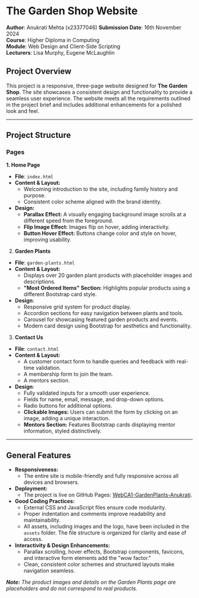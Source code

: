 # The Garden Shop Website

**Author**: Anukrati Mehta (x23377046)
**Submission Date**: 16th November 2024  
**Course**: Higher Diploma in Computing  
**Module**: Web Design and Client-Side Scripting  
**Lecturers**: Lisa Murphy, Eugene McLaughlin  

## Project Overview

This project is a responsive, three-page website designed for **The Garden Shop**. The site showcases a consistent design and functionality to provide a seamless user experience. The website meets all the requirements outlined in the project brief and includes additional enhancements for a polished look and feel.

---

## Project Structure

### Pages

**1. Home Page**  
- **File**: `index.html`  
- **Content & Layout:**  
  - Welcoming introduction to the site, including family history and purpose.  
  - Consistent color scheme aligned with the brand identity.  
- **Design:**  
  - **Parallax Effect:** A visually engaging background image scrolls at a different speed from the foreground.  
  - **Flip Image Effect:** Images flip on hover, adding interactivity.  
  - **Button Hover Effect:** Buttons change color and style on hover, improving usability.  
 
  

2. **Garden Plants**  
- **File**: `garden-plants.html`
- **Content & Layout:**  
  - Displays over 20 garden plant products with placeholder images and descriptions.
  - **"Most Ordered Items" Section:** Highlights popular products using a different Bootstrap card style.  
- **Design**:
  - Responsive grid system for product display.
  - Accordion sections for easy navigation between plants and tools.
  - Carousel for showcasing featured garden products and events.
  - Modern card design using Bootstrap for aesthetics and functionality.

3. **Contact Us**  
- **File**: `contact.html`  
- **Content & Layout:**
  - A customer contact form to handle queries and feedback with real-time validation.
  - A membership form to join the team.
  - A mentors section. 
- **Design**:
  - Fully validated inputs for a smooth user experience.
  - Fields for name, email, message, and drop-down options.
  - Radio buttons for additional options.
  - **Clickable Images:** Users can submit the form by clicking on an image, adding a unique interaction.
  - **Mentors Section:** Features Bootstrap cards displaying mentor information, styled distinctively.  


---

## General Features  
- **Responsiveness:**  
  - The entire site is mobile-friendly and fully responsive across all devices and browsers.  
- **Deployment:**  
  - The project is live on GitHub Pages: [WebCA1-GardenPlants-Anukrati](https://anukratimehta.github.io/WebCA1-GardenPlants-Anukrati/).  
- **Good Coding Practices:**  
  - External CSS and JavaScript files ensure code modularity.  
  - Proper indentation and comments improve readability and maintainability.
  - All assets, including images and the logo, have been included in the ```assets``` folder. The file structure is organized for clarity and ease of access.  
- **Interactivity & Design Enhancements:**  
  - Parallax scrolling, hover effects, Bootstrap components, favicons, and interactive form elements add the "wow factor."  
  - Clean, consistent color schemes and structured layouts make navigation seamless.  

 _**Note:** The product images and details on the Garden Plants page are placeholders and do not correspond to real products._  
